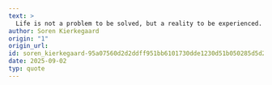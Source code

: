 ```yaml
---
text: >
  Life is not a problem to be solved, but a reality to be experienced.
author: Soren Kierkegaard
origin: "1"
origin_url: 
id: soren_kierkegaard-95a07560d2d2ddff951bb6101730dde1230d51b050285d5d29efa6a750de1336
date: 2025-09-02
typ: quote
---
```

